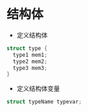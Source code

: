 # 结构体

- 定义结构体

```c
struct type {
  type1 mem1;
  type2 mem2;
  type3 mem3;
}
```

- 定义结构体变量

```c
struct typeName typevar;
```